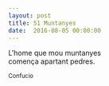 ```yaml
---
layout: post
title: 51 Muntanyes
date:  2016-08-05 00:00:00
---
```


L'home que mou muntanyes<br />
comença apartant pedres.

<small>Confucio</small>
